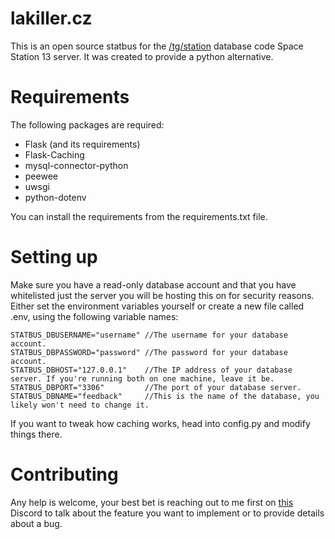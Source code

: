 # lakiller.cz
This is an open source statbus for the [/tg/station](https://github.com/tgstation/tgstation/) database code Space Station 13 server. It was created to provide a python alternative.

# Requirements
The following packages are required:
* Flask (and its requirements)
* Flask-Caching
* mysql-connector-python
* peewee
* uwsgi
* python-dotenv

You can install the requirements from the requirements.txt file.

# Setting up
Make sure you have a read-only database account and that you have whitelisted just the server you will be hosting this on for security reasons. Either set the environment variables yourself or create a new file called .env, using the following variable names:

```
STATBUS_DBUSERNAME="username" //The username for your database account.
STATBUS_DBPASSWORD="password" //The password for your database account.
STATBUS_DBHOST="127.0.0.1"    //The IP address of your database server. If you're running both on one machine, leave it be.
STATBUS_DBPORT="3306"         //The port of your database server.
STATBUS_DBNAME="feedback"     //This is the name of the database, you likely won't need to change it.
```

If you want to tweak how caching works, head into config.py and modify things there.

# Contributing
Any help is welcome, your best bet is reaching out to me first on [this](https://discord.gg/2dFpfNE) Discord to talk about the feature you want to implement or to provide details about a bug.